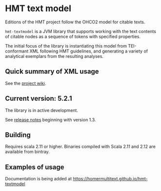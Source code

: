 # HMT text model

Editions of the HMT project follow the OHCO2 model for citable texts.

`hmt-textmodel` is a JVM library that supports working with the text contents of citable nodes as a sequence of tokens with specified properties.

The initial focus of the library is instantiating this model from TEI-conformant XML following HMT guidelines, and generating a variety of analytical exemplars from the resulting analyses.


## Quick summary of XML usage


See the [project wiki](https://github.com/homermultitext/hmt-textmodel/wiki).

## Current version: 5.2.1

The library is in active development.

See [release notes](releases.md) beginning with version 1.3.


## Building

Requires scala 2.11 or higher.  Binaries compiled with Scala 2.11 and 2.12 are available from bintray.

## Examples of usage

Documentation is being added at <https://homermultitext.github.io/hmt-textmodel>
